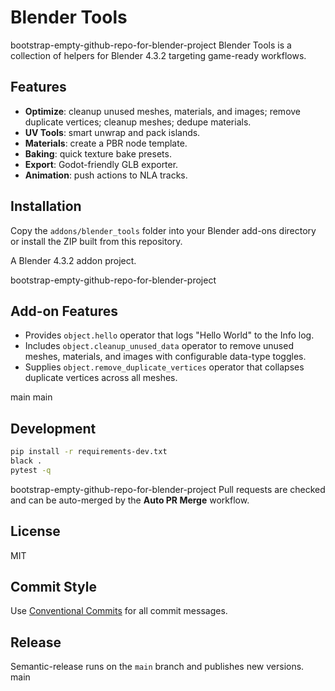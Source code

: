 # Blender Tools

bootstrap-empty-github-repo-for-blender-project
Blender Tools is a collection of helpers for Blender 4.3.2 targeting game-ready workflows.

## Features

- **Optimize**: cleanup unused meshes, materials, and images; remove duplicate vertices; cleanup meshes; dedupe materials.
- **UV Tools**: smart unwrap and pack islands.
- **Materials**: create a PBR node template.
- **Baking**: quick texture bake presets.
- **Export**: Godot-friendly GLB exporter.
- **Animation**: push actions to NLA tracks.

## Installation

Copy the `addons/blender_tools` folder into your Blender add-ons directory or install the ZIP built from this repository.

A Blender 4.3.2 addon project.

 bootstrap-empty-github-repo-for-blender-project
## Add-on Features

- Provides `object.hello` operator that logs "Hello World" to the Info log.
- Includes `object.cleanup_unused_data` operator to remove unused meshes, materials, and images with configurable data-type toggles.
- Supplies `object.remove_duplicate_vertices` operator that collapses duplicate vertices across all meshes.

 main
 main
## Development

```bash
pip install -r requirements-dev.txt
black .
pytest -q
```

 bootstrap-empty-github-repo-for-blender-project
Pull requests are checked and can be auto-merged by the **Auto PR Merge** workflow.

## License

MIT
## Commit Style

Use [Conventional Commits](https://www.conventionalcommits.org/) for all commit messages.

## Release

Semantic-release runs on the `main` branch and publishes new versions.
main
